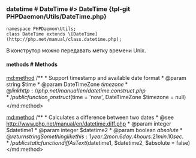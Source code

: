 ### datetime # DateTime #> DateTime {tpl-git PHPDaemon/Utils/DateTime.php}

```php:p
namespace PHPDaemon\Utils;
class DateTime extends \[DateTime](http://php.net/manual/class.datetime.php);
```

В конструтор можно передавать метку времени Unix.

<!-- include-namespace path="\PHPDaemon\Utils\DateTime" commit="2fd92c7f2bfbcaa92756459c8000e906d57306e1" level="" access="" -->
#### methods # Methods

<md:method>
/**
	 * Support timestamp and available date format
	 * @param string       $time
	 * @param DateTimeZone $timezone
	 * @link http://php.net/manual/en/datetime.construct.php
	 */
public function __construct($time = 'now', DateTimeZone $timezone = null)
</md:method>

<md:method>
/**
	 * Calculates a difference between two dates
	 * @see http://www.php.net/manual/en/datetime.diff.php
	 * @param  integer $datetime1
	 * @param  integer $datetime2
	 * @param  boolean $absolute
	 * @return string Something like this: 1 year. 2 mon. 6 day. 4 hours. 21 min. 10 sec.
	 */
public static function diffAsText($datetime1, $datetime2, $absolute = false)
</md:method>


<!--/ include-namespace -->
